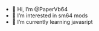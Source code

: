- 👋 Hi, I’m @PaperVb64
- 👀 I’m interested in sm64 mods
- 🌱 I’m currently learning javasript
<!---
PaperVb64/PaperVb64 is a ✨ special ✨ repository because its `README.md` (this file) appears on your GitHub profile.
You can click the Preview link to take a look at your changes.
--->
